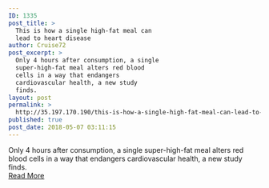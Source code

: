 ```yaml
---
ID: 1335
post_title: >
  This is how a single high-fat meal can
  lead to heart disease
author: Cruise72
post_excerpt: >
  Only 4 hours after consumption, a single
  super-high-fat meal alters red blood
  cells in a way that endangers
  cardiovascular health, a new study
  finds.
layout: post
permalink: >
  http://35.197.170.190/this-is-how-a-single-high-fat-meal-can-lead-to-heart-disease/
published: true
post_date: 2018-05-07 03:11:15
---
```

Only 4 hours after consumption, a single super-high-fat meal alters red blood cells in a way that endangers cardiovascular health, a new study finds.<br/><a style="white-space: nowrap" href="https://www.medicalnewstoday.com/articles/321382.php" class="button purchase" rel="nofollow noopener" target="_blank">Read More</a>